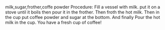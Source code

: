 milk,sugar,frother,coffe powder
Procedure:
Fill a vessel with milk.
put it on a stove until it boils then pour it in the frother.
Then froth the hot milk.
Then in the cup put coffee powder and sugar at the bottom.
And finally Pour the hot milk in the cup.
You have a fresh cup of coffee!